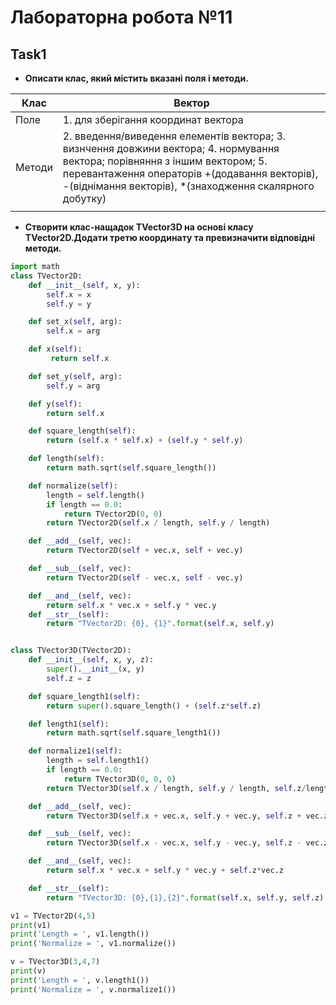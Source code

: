 # Лабораторна робота №11
## Task1
* __Описати клас, який містить вказані поля і методи.__

|Клас   |Вектор   |        
|---|---|
|Поле   |  1. для зберігання координат вектора             
| Методи|2. введення/виведення елементів вектора; 3. визнчення довжини вектора; 4. нормування вектора; порівняння з іншим вектором;    5. перевантаження операторів +(додавання векторів), -(віднімання векторів), *(знаходження скалярного добутку)  |     
|   | 
* __Створити клас-нащадок TVector3D на основі класу TVector2D.Додати третю координату та превизначити відповідні методи.__

```py 
import math
class TVector2D:
    def __init__(self, x, y):
        self.x = x
        self.y = y

    def set_x(self, arg):
        self.x = arg

    def x(self):
         return self.x

    def set_y(self, arg):
        self.y = arg

    def y(self):
        return self.x

    def square_length(self):
        return (self.x * self.x) + (self.y * self.y)

    def length(self):
        return math.sqrt(self.square_length())

    def normalize(self):
        length = self.length()
        if length == 0.0:
            return TVector2D(0, 0)
        return TVector2D(self.x / length, self.y / length)

    def __add__(self, vec):
        return TVector2D(self + vec.x, self + vec.y)

    def __sub__(self, vec):
        return TVector2D(self - vec.x, self - vec.y)

    def __and__(self, vec):
        return self.x * vec.x + self.y * vec.y
    def __str__(self):
        return "TVector2D: {0}, {1}".format(self.x, self.y)


class TVector3D(TVector2D):
    def __init__(self, x, y, z):
        super().__init__(x, y)
        self.z = z

    def square_length1(self):
        return super().square_length() + (self.z*self.z)

    def length1(self):
        return math.sqrt(self.square_length1())

    def normalize1(self):
        length = self.length1()
        if length == 0.0:
            return TVector3D(0, 0, 0)
        return TVector3D(self.x / length, self.y / length, self.z/length)

    def __add__(self, vec):
        return TVector3D(self.x + vec.x, self.y + vec.y, self.z + vec.z),

    def __sub__(self, vec):
        return TVector3D(self.x - vec.x, self.y - vec.y, self.z - vec.z)

    def __and__(self, vec):
        return self.x * vec.x + self.y * vec.y + self.z*vec.z

    def __str__(self):
        return "TVector3D: {0},{1},{2}".format(self.x, self.y, self.z)

v1 = TVector2D(4,5)
print(v1)
print('Length = ', v1.length())
print('Normalize = ', v1.normalize())

v = TVector3D(3,4,7)
print(v)
print('Length = ', v.length1())
print('Normalize = ', v.normalize1())
```




